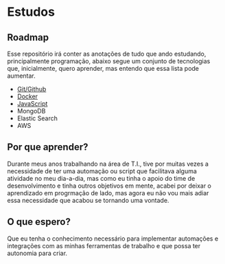 # Estudos

## Roadmap
Esse repositório irá conter as anotações de tudo que ando estudando, principalmente programação, abaixo segue um conjunto de tecnologias que, inicialmente, quero aprender, mas entendo que essa lista pode aumentar.

- [Git/Github](https://github.com/Skimifil/Estudos/tree/main/Git)
- [Docker](https://github.com/Skimifil/Estudos/tree/main/Docker)
- [JavaScript](https://github.com/Skimifil/Estudos/tree/main/JavaScript)
- MongoDB
- Elastic Search
- AWS

## Por que aprender?
Durante meus anos trabalhando na área de T.I., tive por muitas vezes a necessidade de ter uma automação ou script que facilitava alguma atividade no meu dia-a-dia, mas como eu tinha o apoio do time de desenvolvimento e tinha outros objetivos em mente, acabei por deixar o aprendizado em progrmação de lado, mas agora eu não vou mais adiar essa necessidade que acabou se tornando uma vontade.

## O que espero?
Que eu tenha o conhecimento necessário para implementar automações e integrações com as minhas ferramentas de trabalho e que possa ter autonomia para criar.